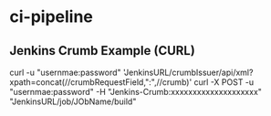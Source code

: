 # ci-pipeline

## Jenkins Crumb Example (CURL)

curl -u "usernmae:password" 'JenkinsURL/crumbIssuer/api/xml?xpath=concat(//crumbRequestField,":",//crumb)'
curl -X POST -u "usernmae:password" -H "Jenkins-Crumb:xxxxxxxxxxxxxxxxxxxx" "JenkinsURL/job/JObName/build"

